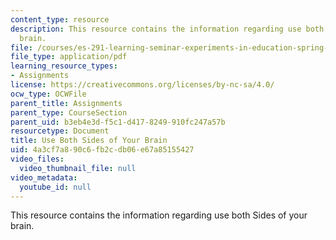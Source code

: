 ```yaml
---
content_type: resource
description: This resource contains the information regarding use both Sides of your
  brain.
file: /courses/es-291-learning-seminar-experiments-in-education-spring-2003/4a3cf7a890c6fb2cdb06e67a85155427_MITES_291S03_7d_brain.pdf
file_type: application/pdf
learning_resource_types:
- Assignments
license: https://creativecommons.org/licenses/by-nc-sa/4.0/
ocw_type: OCWFile
parent_title: Assignments
parent_type: CourseSection
parent_uid: b3eb4e3d-f5c1-d417-8249-910fc247a57b
resourcetype: Document
title: Use Both Sides of Your Brain
uid: 4a3cf7a8-90c6-fb2c-db06-e67a85155427
video_files:
  video_thumbnail_file: null
video_metadata:
  youtube_id: null
---
```

This resource contains the information regarding use both Sides of your brain.